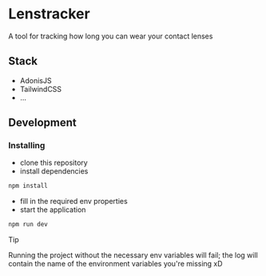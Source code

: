 # Lenstracker

A tool for tracking how long you can wear your contact lenses

## Stack

- AdonisJS
- TailwindCSS
- ...


## Development

### Installing

- clone this repository
- install dependencies
```sh
npm install
```
- fill in the required env properties
- start the application
```sh
npm run dev
```

> [!TIP]
> Running the project without the necessary env variables will fail; the log will contain the name of the environment variables you're missing xD


